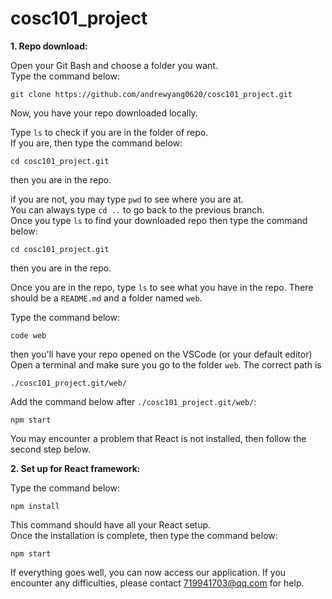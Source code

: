 # cosc101_project
**1. Repo download:**   

Open your Git Bash and choose a folder you want.  
Type the command below: 
```  
git clone https://github.com/andrewyang0620/cosc101_project.git   
``` 

Now, you have your repo downloaded locally.  

Type ```ls``` to check if you are in the folder of repo.  
If you are, then type the command below:  
```  
cd cosc101_project.git   
``` 
then you are in the repo.

if you are not, you may type ```pwd``` to see where you are at.   
You can always type ```cd ..``` to go back to the previous branch.  
 Once you type ```ls``` to find your downloaded repo then type the command below:  
```  
cd cosc101_project.git   
``` 
then you are in the repo.

Once you are in the repo, type ```ls``` to see what you have in the repo. There should be a ```README.md``` and a folder named ```web```.

Type the command below:  
```
code web 
```
then you'll have your repo opened on the VSCode (or your default editor)   
Open a terminal and make sure you go to the folder ```web```. The correct path is  
```
./cosc101_project.git/web/
```
Add the command below after ```./cosc101_project.git/web/```:  
```
npm start  
```
You may encounter a problem that React is not installed, then follow the second step below.
  
**2. Set up for React framework:**  

Type the command below:
```
npm install  
```
This command should have all your React setup.  
Once the installation is complete, then type the command below:  
```
npm start  
```
If everything goes well, you can now access our application. If you encounter any difficulties, please contact 719941703@qq.com for help.
